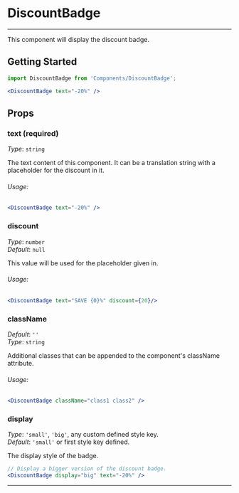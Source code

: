 # DiscountBadge
---
This component will display the discount badge.

## Getting Started
```jsx
import DiscountBadge from 'Components/DiscountBadge';

<DiscountBadge text="-20%" />
```

## Props

### text (required)
_Type_: `string`  

The text content of this component. It can be a translation string with a placeholder for the discount in it.

###### Usage:
```jsx
<DiscountBadge text="-20%" />
```

### discount
_Type_: `number`  
_Default_: `null`  

This value will be used for the placeholder given in.

###### Usage:
```jsx
<DiscountBadge text="SAVE {0}%" discount={20}/>
```

### className
_Default_: `''`  
_Type_: `string`  

Additional classes that can be appended to the component's className attribute.

###### Usage:
```jsx
<DiscountBadge className="class1 class2" />
```

### display

_Type_: `'small'`, `'big'`, any custom defined style key.  
_Default_: `'small'` or first style key defined.  

The display style of the badge.

```jsx
// Display a bigger version of the discount badge.
<DiscountBadge display="big" text="-20%" />
```

---
